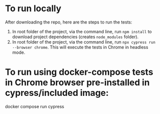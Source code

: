 # To run locally
After downloading the repo, here are the steps to run the tests:
1. In root folder of the project, via the command line, run `npm install` to download project dependencies (creates `node_modules` folder).
2. In root folder of the project, via the command line, run `npx cypress run --browser chrome`. This will execute the tests in Chrome in headless mode.



# To run using docker-compose tests in Chrome browser pre-installed in cypress/included image:

docker compose run cypress


